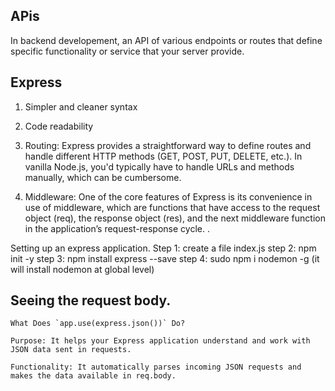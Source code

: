 ## APis
   In backend developement, an API of various endpoints or routes that define specific functionality or service that your server provide. 


## Express

  1. Simpler and cleaner syntax
  
  2. Code readability
  
  3. Routing: Express provides a straightforward way to define routes
     and handle different HTTP methods (GET, POST, PUT, DELETE,
     etc.). In vanilla Node.js, you'd typically have to handle URLs and
     methods manually, which can be cumbersome.
  
  4. Middleware: One of the core features of Express is its
     convenience in use of middleware, which are functions that have
     access to the request object (req), the response object (res), and
     the next middleware function in the application’s
     request-response cycle. .
   

Setting up an express application.
Step 1: create a file index.js
step 2: npm init -y
step 3: npm install express --save
step 4: sudo npm i nodemon -g   (it will install nodemon at global level)


## Seeing the request body.
    What Does `app.use(express.json())` Do?
    
    Purpose: It helps your Express application understand and work with JSON data sent in requests.
    
    Functionality: It automatically parses incoming JSON requests and
    makes the data available in req.body.
